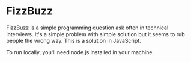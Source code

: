 # FizzBuzz


FizzBuzz is a simple programming question ask often in technical interviews.
It's a simple problem with simple solution but it seems to rub people the wrong way.
This is a solution in JavaScript.

To run locally, you'll need node.js installed in your machine.



